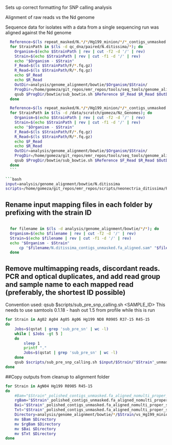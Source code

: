 Sets up correct formatting for SNP calling analysis

Alignment of raw reads vs the Nd genome

Sequence data for isolates with a data from a single sequencing run was aligned against the Nd genome

```bash
  Reference=$(ls repeat_masked/N.*/*/Hg199_minion/*/*_contigs_unmasked.fa)
  for StrainPath in $(ls -d qc_dna/paired/N.ditissima/*); do
    Organism=$(echo $StrainPath | rev | cut -f2 -d '/' | rev)
    Strain=$(echo $StrainPath | rev | cut -f1 -d '/' | rev)
    echo "$Organism - $Strain"
    F_Read=$(ls $StrainPath/F/*.fq.gz)
    R_Read=$(ls $StrainPath/R/*.fq.gz)
    echo $F_Read
    echo $R_Read
    OutDir=analysis/genome_alignment/bowtie/$Organism/$Strain/
    ProgDir=/home/gomeza/git_repos/emr_repos/tools/seq_tools/genome_alignment
    qsub $ProgDir/bowtie/sub_bowtie.sh $Reference $F_Read $R_Read $OutDir $Strain
  done
  ```


  ```bash
    Reference=$(ls repeat_masked/N.*/*/Hg199_minion/*/*_contigs_unmasked.fa)
    for StrainPath in $(ls -d /data/scratch/gomeza/Nz_Genomes); do
      Organism=$(echo $StrainPath | rev | cut -f2 -d '/' | rev)
      Strain=$(echo $StrainPath | rev | cut -f1 -d '/' | rev)
      echo "$Organism - $Strain"
      F_Read=$(ls $StrainPath/F/*.fq.gz)
      R_Read=$(ls $StrainPath/R/*.fq.gz)
      echo $F_Read
      echo $R_Read
      OutDir=analysis/genome_alignment/bowtie/$Organism/$Strain/
      ProgDir=/home/gomeza/git_repos/emr_repos/tools/seq_tools/genome_alignment
      qsub $ProgDir/bowtie/sub_bowtie.sh $Reference $F_Read $R_Read $OutDir $Strain
    done
    ```

```bash
input=analysis/genome_alignment/bowtie/N.ditissima
scripts=/home/gomeza/git_repos/emr_repos/scripts/neonectria_ditissima/Popgen_analysis/snp
```

## Rename input mapping files in each folder by prefixing with the strain ID

```bash

  for filename in $(ls -d analysis/genome_alignment/bowtie/*/*); do
  Organism=$(echo $filename | rev | cut -f2 -d '/' | rev)
  Strain=$(echo $filename | rev | cut -f1 -d '/' | rev)
  echo "$Organism - $Strain"
      cp "$filename/N.ditissima_contigs_unmasked.fa_aligned.sam" "$filename/"$Strain"_unmasked.fa_aligned.sam"
  done
```

## Remove multimapping reads, discordant reads. PCR and optical duplicates, and add read group and sample name to each mapped read (preferably, the shortest ID possible)

Convention used: qsub $scripts/sub_pre_snp_calling.sh <SAMPLE_ID> This needs to use samtools 0.1.18 - hash out 1.5 from profile while this is run

```bash
for Strain in Ag02 Ag04 Ag05 Ag06 Hg199 ND8 R0905 R37-15 R45-15
do
    Jobs=$(qstat | grep 'sub_pre_sn' | wc -l)
    while [ $Jobs -gt 5 ]
    do
        sleep 1
        printf "."
        Jobs=$(qstat | grep 'sub_pre_sn' | wc -l)
    done
    qsub $scripts/sub_pre_snp_calling.sh $input/$Strain/"$Strain"_unmasked.fa_aligned.sam $Strain
done
```


##Copy outputs from cleanup to alignment folder

```bash
for Strain in AgN04 Hg199 R0905 R45-15
do
    #Bam="$Strain"_polished_contigs_unmasked.fa_aligned_nomulti_proper_sorted_nodup.bam
    rgBam="$Strain"_polished_contigs_unmasked.fa_aligned_nomulti_proper_sorted_nodup_rg.bam
    Bai="$Strain"_polished_contigs_unmasked.fa_aligned_nomulti_proper_sorted_nodup_rg.bam.bai
    Txt="$Strain"_polished_contigs_unmasked.fa_aligned_nomulti_proper_sorted_nodup.txt
    Directory=analysis/genome_alignment/bowtie/*/$Strain/vs_Hg199_minion/
    mv $Bam $Directory
    mv $rgBam $Directory
    mv $Bai $Directory
    mv $Txt $Directory
done
```
